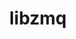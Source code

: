 ---
title: "libzmq"
layout: cache
categories: [package, v0.18.1]
meta: {"versions": ["4.3.4"], "compilers": ["gcc@=7.3.1", "gcc@=7.5.0"], "oss": ["amzn2", "ubuntu18.04"], "platforms": ["linux"], "targets": ["aarch64", "graviton2", "x86_64", "x86_64_v3", "x86_64_v4"], "stacks": ["aws-isc", "aws-isc-aarch64", "data-vis-sdk", "e4s", "radiuss", "root"], "num_specs": 5, "num_specs_by_stack": {"data-vis-sdk": 1, "radiuss": 1, "e4s": 1, "root": 5, "aws-isc": 2, "aws-isc-aarch64": 2}}
spec_details: [{"hash": "p2mx775fa2vq7lpwnupqke72gcgy3ngq", "compiler": "gcc@=7.5.0", "versions": ["4.3.4"], "os": "ubuntu18.04", "platform": "linux", "target": "x86_64", "variants": ["~docs", "~drafts", "+libbsd", "+libsodium"], "stacks": ["data-vis-sdk", "radiuss", "e4s", "root"], "size": "-", "tarball": "https://binaries.spack.io/releases/v0.18.1/build_cache/linux-ubuntu18.04-x86_64/gcc-7.5.0/libzmq-4.3.4/linux-ubuntu18.04-x86_64-gcc-7.5.0-libzmq-4.3.4-p2mx775fa2vq7lpwnupqke72gcgy3ngq.spack"}, {"hash": "42jm553ic6bos37evkmita4h466bzjsa", "compiler": "gcc@=7.3.1", "versions": ["4.3.4"], "os": "amzn2", "platform": "linux", "target": "x86_64_v3", "variants": ["~docs", "~drafts", "+libbsd", "+libsodium"], "stacks": ["aws-isc", "root"], "size": "-", "tarball": "https://binaries.spack.io/releases/v0.18.1/build_cache/linux-amzn2-x86_64_v3/gcc-7.3.1/libzmq-4.3.4/linux-amzn2-x86_64_v3-gcc-7.3.1-libzmq-4.3.4-42jm553ic6bos37evkmita4h466bzjsa.spack"}, {"hash": "77irukoccfs4zvck7voso573on3mv45h", "compiler": "gcc@=7.3.1", "versions": ["4.3.4"], "os": "amzn2", "platform": "linux", "target": "aarch64", "variants": ["~docs", "~drafts", "+libbsd", "+libsodium"], "stacks": ["root", "aws-isc-aarch64"], "size": "-", "tarball": "https://binaries.spack.io/releases/v0.18.1/build_cache/linux-amzn2-aarch64/gcc-7.3.1/libzmq-4.3.4/linux-amzn2-aarch64-gcc-7.3.1-libzmq-4.3.4-77irukoccfs4zvck7voso573on3mv45h.spack"}, {"hash": "kxowkobx2zgxj3vostucrbboq26anorh", "compiler": "gcc@=7.3.1", "versions": ["4.3.4"], "os": "amzn2", "platform": "linux", "target": "x86_64_v4", "variants": ["~docs", "~drafts", "+libbsd", "+libsodium"], "stacks": ["aws-isc", "root"], "size": "-", "tarball": "https://binaries.spack.io/releases/v0.18.1/build_cache/linux-amzn2-x86_64_v4/gcc-7.3.1/libzmq-4.3.4/linux-amzn2-x86_64_v4-gcc-7.3.1-libzmq-4.3.4-kxowkobx2zgxj3vostucrbboq26anorh.spack"}, {"hash": "pe7gsuzjnfbamnzohvvtlwrfwoan4as6", "compiler": "gcc@=7.3.1", "versions": ["4.3.4"], "os": "amzn2", "platform": "linux", "target": "graviton2", "variants": ["~docs", "~drafts", "+libbsd", "+libsodium"], "stacks": ["root", "aws-isc-aarch64"], "size": "-", "tarball": "https://binaries.spack.io/releases/v0.18.1/build_cache/linux-amzn2-graviton2/gcc-7.3.1/libzmq-4.3.4/linux-amzn2-graviton2-gcc-7.3.1-libzmq-4.3.4-pe7gsuzjnfbamnzohvvtlwrfwoan4as6.spack"}]
---
